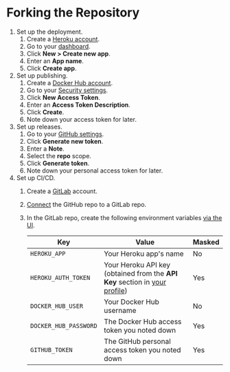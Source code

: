 # Forking the Repository

1. Set up the deployment.
    1. Create a [Heroku account](https://signup.heroku.com).
    1. Go to your [dashboard](https://dashboard.heroku.com/apps).
    1. Click **New > Create new app**.
    1. Enter an **App name**.
    1. Click **Create app**.
1. Set up publishing.
    1. Create a [Docker Hub account](https://hub.docker.com/signup?next=%2F%3Fref%3Dlogin).
    1. Go to your [Security settings](https://hub.docker.com/settings/security).
    1. Click **New Access Token**.
    1. Enter an **Access Token Description**.
    1. Click **Create**.
    1. Note down your access token for later.
1. Set up releases.
    1. Go to your [GitHub settings](https://github.com/settings/tokens).
    1. Click **Generate new token**.
    1. Enter a **Note**.
    1. Select the **repo** scope.
    1. Click **Generate token**.
    1. Note down your personal access token for later.
1. Set up CI/CD.
    1. Create a [GitLab](https://gitlab.com/users/sign_in#register-pane) account.
    1. [Connect](https://docs.gitlab.com/ee/ci/ci_cd_for_external_repos/github_integration.html) the GitHub repo to a GitLab repo.
    1. In the GitLab repo, create the following environment variables [via the UI](https://docs.gitlab.com/ee/ci/variables/#via-the-ui).
    
        |Key|Value|Masked|
        |---|---|---|
        |`HEROKU_APP`|Your Heroku app's name|No|
        |`HEROKU_AUTH_TOKEN`|Your Heroku API key (obtained from the **API Key** section in [your profile](https://dashboard.heroku.com/account))|Yes|
        |`DOCKER_HUB_USER`|Your Docker Hub username|No|
        |`DOCKER_HUB_PASSWORD`|The Docker Hub access token you noted down|Yes|
        |`GITHUB_TOKEN`|The GitHub personal access token you noted down|Yes|